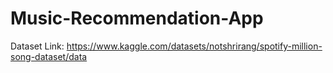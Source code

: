 # Music-Recommendation-App
Dataset Link: https://www.kaggle.com/datasets/notshrirang/spotify-million-song-dataset/data
